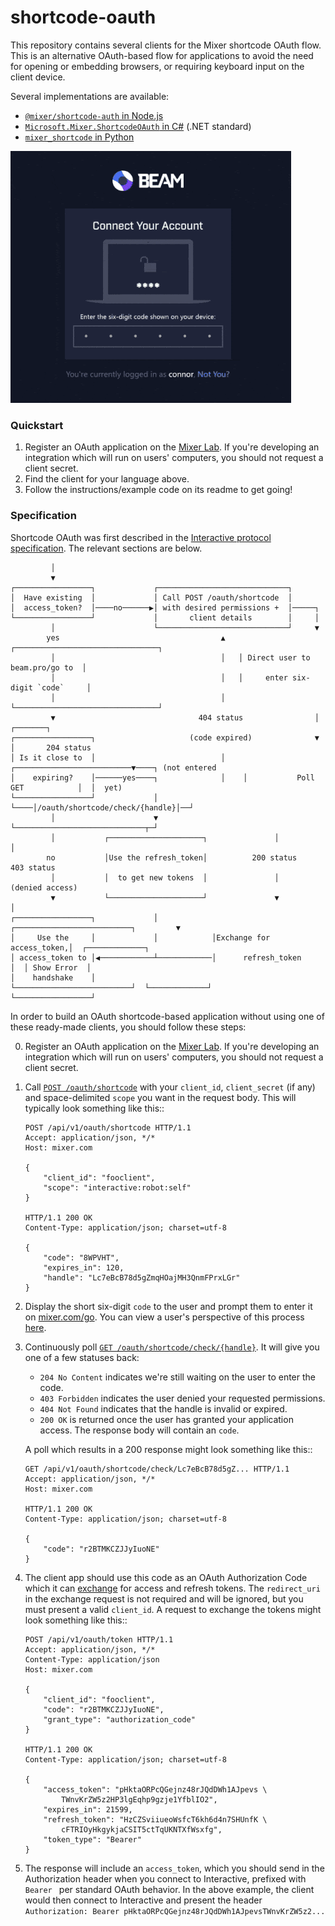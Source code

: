 # shortcode-oauth

This repository contains several clients for the Mixer shortcode OAuth flow. This is an alternative OAuth-based flow for applications to avoid the need for opening or embedding browsers, or requiring keyboard input on the client device.

Several implementations are available:

 - [`@mixer/shortcode-auth` in Node.js](https://github.com/mixer/shortcode-oauth/tree/master/nodejs)
 - [`Microsoft.Mixer.ShortcodeOAuth` in C#](https://github.com/mixer/shortcode-oauth/tree/master/csharp) (.NET standard)
 - [`mixer_shortcode` in Python](https://github.com/mixer/shortcode-oauth/tree/master/python)

![](./demo.gif)

### Quickstart

 1. Register an OAuth application on the [Mixer Lab](http://mixer.com/lab>). If you're developing an integration which will run on users' computers, you should not request a client secret.
 2. Find the client for your language above.
 3. Follow the instructions/example code on its readme to get going!

### Specification

Shortcode OAuth was first described in the [Interactive protocol specification](https://dev.mixer.com/reference/interactive/protocol/protocol.pdf). The relevant sections are below.

```
         │
         ▼
┌─────────────────┐             ┌─────────────────────────────┐
│  Have existing  │             │ Call POST /oauth/shortcode  │
│  access_token?  │────no──────▶│ with desired permissions +  │─────┐
└─────────────────┘             │       client details        │     │
         │                      └─────────────────────────────┘     ▼
        yes                                    ▲   ┌────────────────────────────────┐
         │                                     │   │ Direct user to beam.pro/go to  │
         │                                     │   │     enter six-digit `code`     │
         │                                     │   └────────────────────────────────┘
         ▼                                404 status                │          ┌───────┐
┌─────────────────┐                     (code expired)              ▼          │       204 status
│ Is it close to  │                            │    ┌──────────────────────────▼────┐ (not entered
│    expiring?    │──────yes────┐              │    │           Poll GET            │  │  yet)
└─────────────────┘             │              └────│/oauth/shortcode/check/{handle}│──┘
         │                      ▼                   └─────────────────────────────┬─┘
         │           ┌─────────────────────┐               │                      │
        no           │Use the refresh_token│          200 status             403 status
         │           │  to get new tokens  │               │               (denied access)
         ▼           └─────────────────────┘               ▼                      │
┌─────────────────┐             │            ┌──────────────────────────┐         ▼
│     Use the     │             │            │Exchange for access_token,│  ┌─────────────┐
│ access_token to │◀────────────┴────────────│      refresh_token       │  │ Show Error  │
│    handshake    │                          └──────────────────────────┘  └─────────────┘
└─────────────────┘
```

In order to build an OAuth shortcode-based application without using one of these ready-made clients, you should follow these steps:

 0. Register an OAuth application on the [Mixer Lab](http://mixer.com/lab>). If you're developing an integration which will run on users' computers, you should not request a client secret.
 1. Call [`POST /oauth/shortcode`](https://dev.mixer.com/rest.html#oauth_shortcode_post>) with your `client_id`, `client_secret` (if any) and space-delimited `scope` you want in the request body. This will typically look something like this::

    ```http
    POST /api/v1/oauth/shortcode HTTP/1.1
    Accept: application/json, */*
    Host: mixer.com

    {
        "client_id": "fooclient",
        "scope": "interactive:robot:self"
    }

    HTTP/1.1 200 OK
    Content-Type: application/json; charset=utf-8

    {
        "code": "8WPVHT",
        "expires_in": 120,
        "handle": "Lc7eBcB78d5gZmqHOajMH3QnmFPrxLGr"
    }
    ```

 2. Display the short six-digit `code` to the user and prompt them to enter it on [mixer.com/go](https://mixer.com/go). You can view a user's perspective of this process [here](https://dev.mixer.com/img/reference/interactive/link-demo.gif).
 3. Continuously poll [`GET /oauth/shortcode/check/{handle}`](https://dev.mixer.com/rest.html#oauth_shortcode_check__handle__get). It will give you one of a few statuses back:

    - `204 No Content` indicates we're still waiting on the user to enter the code.
    - `403 Forbidden` indicates the user denied your requested permissions.
    - `404 Not Found` indicates that the handle is invalid or expired.
    - `200 OK` is returned once the user has granted your application access. The response body will contain an `code`.

    A poll which results in a 200 response might look something like this::

      ```http
      GET /api/v1/oauth/shortcode/check/Lc7eBcB78d5gZ... HTTP/1.1
      Accept: application/json, */*
      Host: mixer.com

      HTTP/1.1 200 OK
      Content-Type: application/json; charset=utf-8

      {
          "code": "r2BTMKCZJJyIuoNE"
      }
      ```


 4. The client app should use this code as an OAuth Authorization Code which it can [exchange](https://tools.ietf.org/html/rfc6749#section-4.1.3) for access and refresh tokens. The `redirect_uri` in the exchange request is not required and will be ignored, but you must present a valid `client_id`. A request to exchange the tokens might look something like this::

    ```http
    POST /api/v1/oauth/token HTTP/1.1
    Accept: application/json, */*
    Content-Type: application/json
    Host: mixer.com

    {
        "client_id": "fooclient",
        "code": "r2BTMKCZJJyIuoNE",
        "grant_type": "authorization_code"
    }

    HTTP/1.1 200 OK
    Content-Type: application/json; charset=utf-8

    {
        "access_token": "pHktaORPcQGejnz48rJQdDWh1AJpevs \
            TWnvKrZW5z2HP3lgEqhp9gzje1YfblIO2",
        "expires_in": 21599,
        "refresh_token": "HzCZSviiueoWsfcT6kh6d4n7SHUnfK \
            cFTRIOyHkgykjaCSIT5ctTqUKNTXfWsxfg",
        "token_type": "Bearer"
    }
    ```

 5. The response will include an `access_token`, which you should send in the Authorization header when you connect to Interactive, prefixed with `Bearer ` per standard OAuth behavior. In the above example, the client would then connect to Interactive and present the header `Authorization: Bearer pHktaORPcQGejnz48rJQdDWh1AJpevsTWnvKrZW5z2...`
